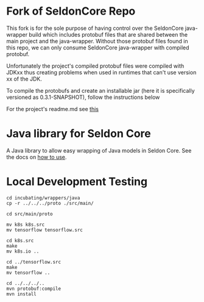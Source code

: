 # Fork of SeldonCore Repo
This fork is for the sole purpose of having control over the SeldonCore java-wrapper build which includes protobuf files that are shared between the main project and the java-wrapper. Without those protobuf files found in this repo, we can only consume SeldonCore java-wrapper with compiled protobuf. 

Unfortunately the project's compiled protobuf files were compiled with JDKxx thus creating problems when used in runtimes that can't use version xx of the JDK. 

To compile the protobufs and create an installable jar (here it is specifically versioned as 0.3.1-SNAPSHOT), follow the instructions below

For the project's readme.md see [this](README.md.orig)
# Java library for Seldon Core

A Java library to allow easy wrapping of Java models in Seldon Core.
See the docs on [how to
use](https://docs.seldon.io/projects/seldon-core/en/latest/java/README.html).

# Local Development Testing
```
cd incubating/wrappers/java
cp -r ../../../proto ./src/main/

cd src/main/proto

mv k8s k8s.src
mv tensorflow tensorflow.src

cd k8s.src
make
mv k8s.io ..

cd ../tensorflow.src
make
mv tensorflow ..

cd ../../../..
mvn protobuf:compile
mvn install
```